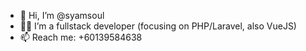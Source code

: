 - 👋 Hi, I’m @syamsoul
- 🧑‍💻 I’m a fullstack developer (focusing on PHP/Laravel, also VueJS)
- 📫 Reach me: +60139584638
